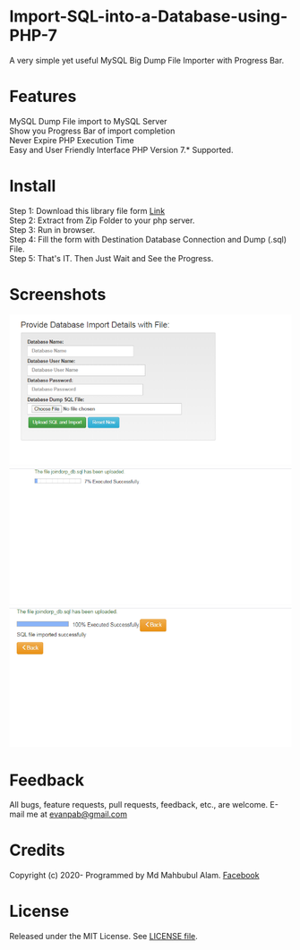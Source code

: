 # Import-SQL-into-a-Database-using-PHP-7
A very simple yet useful MySQL Big Dump File Importer with Progress Bar.

# Features
MySQL Dump File import to MySQL Server<br/>
Show you Progress Bar of import completion<br/>
Never Expire PHP Execution Time<br/>
Easy and User Friendly Interface
PHP Version 7.* Supported.

# Install
Step 1: Download this library file form [Link](https://github.com/evan06alam/Import-SQL-into-a-Database-using-PHP-7.git)<br/>
Step 2: Extract from Zip Folder to your php server.<br/>
Step 3: Run in browser.<br/>
Step 4: Fill the form with Destination Database Connection and Dump (.sql) File.<br/>
Step 5: That's IT. Then Just Wait and See the Progress.

# Screenshots
![First Screen](https://raw.githubusercontent.com/evan06alam/Import-SQL-into-a-Database-using-PHP-7/master/first_screen.png)
![Second Screen](https://raw.githubusercontent.com/evan06alam/Import-SQL-into-a-Database-using-PHP-7/master/second_screen.png)
![Final Screen](https://raw.githubusercontent.com/evan06alam/Import-SQL-into-a-Database-using-PHP-7/master/final_screen.png)

# Feedback
All bugs, feature requests, pull requests, feedback, etc., are welcome. E-mail me at evanpab@gmail.com

# Credits
Copyright (c) 2020- Programmed by Md Mahbubul Alam. [Facebook](https://www.facebook.com/evanpab)

# License
Released under the MIT License. See [LICENSE file](https://github.com/evan06alam/Import-SQL-into-a-Database-using-PHP-7/blob/master/LICENSE).
